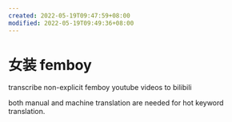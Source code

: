 ```yaml
---
created: 2022-05-19T09:47:59+08:00
modified: 2022-05-19T09:49:36+08:00
---
```


# 女装 femboy

transcribe non-explicit femboy youtube videos to bilibili

both manual and machine translation are needed for hot keyword translation.
